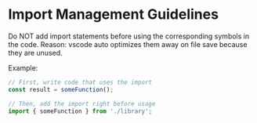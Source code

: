 # Import Management Guidelines

Do NOT add import statements before using the corresponding symbols in the code.
Reason: vscode auto optimizes them away on file save because they are unused.

Example:

```typescript
// First, write code that uses the import
const result = someFunction();

// Then, add the import right before usage
import { someFunction } from './library';
```
